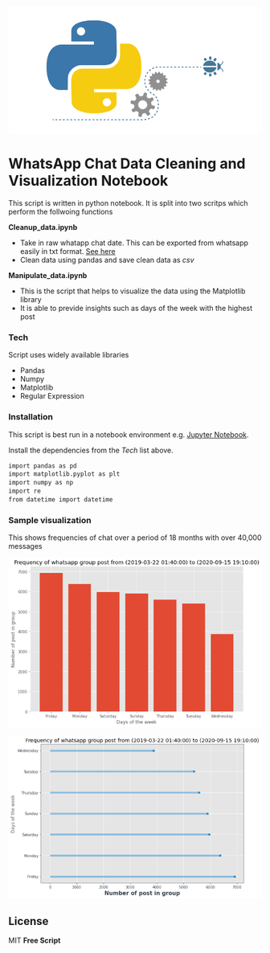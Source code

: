 ![GitHub Logo](/img/readimg.png)

# WhatsApp Chat Data Cleaning and Visualization Notebook
This script is written in python notebook. It is split into two scritps which perform the follwoing functions

**Cleanup_data.ipynb**
  - Take in raw whatapp chat date. This can be exported from whatsapp easily in txt format. [See here](https://android.stackexchange.com/questions/190505/how-to-export-convert-whatsapp-chat-to-pdf-excel-html)
  - Clean data using pandas and save clean data as *csv* 

**Manipulate_data.ipynb**
  - This is the script that helps to visualize the data using the Matplotlib library 
  - It is able to previde insights such as days of the week with the highest post

### Tech

Script uses widely available libraries
* Pandas
* Numpy
* Matplotlib
* Regular Expression

### Installation

This script is best run in a notebook environment e.g. [Jupyter Notebook](https://jupyter.org/).

Install the dependencies from the *Tech* list above.

```sh
import pandas as pd
import matplotlib.pyplot as plt
import numpy as np
import re
from datetime import datetime
```

### Sample visualization 
This shows frequencies of chat over a period of 18 months with over 40,000 messages

![Sample Plot](/img/vis1.png)


![Sample Plot](/img/vis2.png)


License
----

MIT
**Free Script**